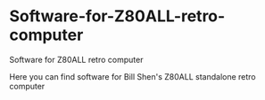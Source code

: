 # Software-for-Z80ALL-retro-computer
Software for Z80ALL retro computer

Here you can find software for Bill Shen's Z80ALL standalone retro computer

